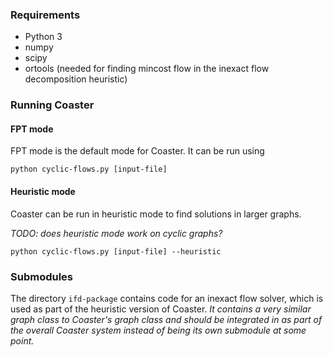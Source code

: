 ### Requirements

* Python 3
* numpy
* scipy
* ortools (needed for finding mincost flow in the inexact flow decomposition
    heuristic)

### Running Coaster

#### FPT mode

FPT mode is the default mode for Coaster. It can be run using

```
python cyclic-flows.py [input-file]
```

#### Heuristic mode

Coaster can be run in heuristic mode to find solutions in larger graphs.

*TODO: does heuristic mode work on cyclic graphs?*

```
python cyclic-flows.py [input-file] --heuristic
```

### Submodules

The directory `ifd-package` contains code for an inexact flow solver, which is
used as part of the heuristic version of Coaster. *It contains a very similar
graph class to Coaster's graph class and should be integrated in as part of the
overall Coaster system instead of being its own submodule at some point.*
